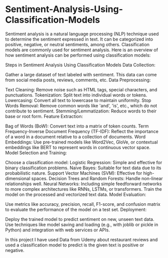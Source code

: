 # Sentiment-Analysis-Using-Classification-Models
Sentiment analysis is a natural language processing (NLP) technique used to determine the sentiment expressed in text. It can be categorized into positive, negative, or neutral sentiments, among others. Classification models are commonly used for sentiment analysis. Here is an overview of how sentiment analysis can be performed using classification models:

Steps in Sentiment Analysis Using Classification Models
Data Collection:

Gather a large dataset of text labeled with sentiment. This data can come from social media posts, reviews, comments, etc.
Data Preprocessing:

Text Cleaning: Remove noise such as HTML tags, special characters, and punctuations.
Tokenization: Split text into individual words or tokens.
Lowercasing: Convert all text to lowercase to maintain uniformity.
Stop Words Removal: Remove common words like 'and', 'is', etc., which do not contribute to sentiment.
Stemming/Lemmatization: Reduce words to their base or root form.
Feature Extraction:

Bag of Words (BoW): Convert text into a matrix of token counts.
Term Frequency-Inverse Document Frequency (TF-IDF): Reflect the importance of a word in a document relative to a collection of documents.
Word Embeddings: Use pre-trained models like Word2Vec, GloVe, or contextual embeddings like BERT to represent words in continuous vector space.
Model Selection and Training:

Choose a classification model:
Logistic Regression: Simple and effective for binary classification problems.
Naive Bayes: Suitable for text data due to its probabilistic nature.
Support Vector Machines (SVM): Effective for high-dimensional spaces.
Decision Trees and Random Forests: Handle non-linear relationships well.
Neural Networks: Including simple feedforward networks to more complex architectures like RNNs, LSTMs, or transformers.
Train the model on the processed and vectorized text data.
Model Evaluation:

Use metrics like accuracy, precision, recall, F1-score, and confusion matrix to evaluate the performance of the model on a test set.
Deployment:

Deploy the trained model to predict sentiment on new, unseen text data.
Use techniques like model saving and loading (e.g., with joblib or pickle in Python) and integration with web services or APIs.


In this project I have used Data from Udemy about restaurant reviews and used a classification model to predict is the given text is positive or negative. 
